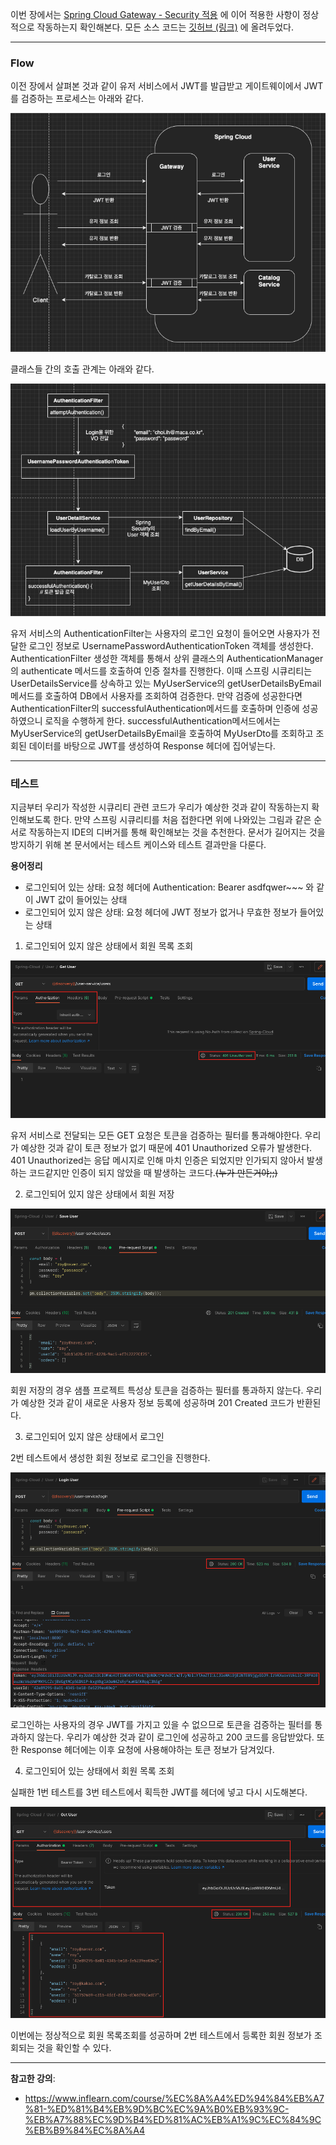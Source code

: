이번 장에서는 [Spring Cloud Gateway - Security 적용](https://imprint.tistory.com/219) 에 이어 적용한 사항이 정상적으로 작동하는지 확인해본다.
모든 소스 코드는 [깃허브 (링크)](https://github.com/roy-zz/spring-cloud) 에 올려두었다.

---

### Flow

이전 장에서 살펴본 것과 같이 유저 서비스에서 JWT를 발급받고 게이트웨이에서 JWT를 검증하는 프로세스는 아래와 같다.

![](image/authentication-process.png)

클래스들 간의 호출 관계는 아래와 같다.

![](image/class-process.png)

유저 서비스의 AuthenticationFilter는 사용자의 로그인 요청이 들어오면 사용자가 전달한 로그인 정보로 UsernamePasswordAuthenticationToken 객체를 생성한다.
AuthenticationFilter 생성한 객체를 통해서 상위 클래스의 AuthenticationManager의 authenticate 메서드를 호출하여 인증 절차를 진행한다.
이때 스프링 시큐리티는 UserDetailsService를 상속하고 있는 MyUserService의 getUserDetailsByEmail메서드를 호출하여 DB에서 사용자를 조회하여 검증한다.
만약 검증에 성공한다면 AuthenticationFilter의 successfulAuthentication메서드를 호출하며 인증에 성공하였으니 로직을 수행하게 한다.
successfulAuthentication메서드에서는 MyUserService의 getUserDetailsByEmail을 호출하여 MyUserDto를 조회하고 조회된 데이터를 바탕으로 JWT를 생성하여 Response 헤더에 집어넣는다.

---

### 테스트

지금부터 우리가 작성한 시큐리티 관련 코드가 우리가 예상한 것과 같이 작동하는지 확인해보도록 한다.
만약 스프링 시큐리티를 처음 접한다면 위에 나와있는 그림과 같은 순서로 작동하는지 IDE의 디버거를 통해 확인해보는 것을 추천한다.
문서가 길어지는 것을 방지하기 위해 본 문서에서는 테스트 케이스와 테스트 결과만을 다룬다.

**용어정리**

- 로그인되어 있는 상태: 요청 헤더에 Authentication: Bearer asdfqwer~~~ 와 같이 JWT 값이 들어있는 상태
- 로그인되어 있지 않은 상태: 요청 헤더에 JWT 정보가 없거나 무효한 정보가 들어있는 상태

1. 로그인되어 있지 않은 상태에서 회원 목록 조회

![](image/not-login-user-list-401.png)

유저 서비스로 전달되는 모든 GET 요청은 토큰을 검증하는 필터를 통과해야한다.
우리가 예상한 것과 같이 토큰 정보가 없기 때문에 401 Unauthorized 오류가 발생한다.
401 Unauthorized는 응답 메시지로 인해 마치 인증은 되었지만 인가되지 않아서 발생하는 코드같지만 인증이 되지 않았을 때 발생하는 코드다.~~(누가 만든거야;;)~~

2. 로그인되어 있지 않은 상태에서 회원 저장

![](image/not-authorize-save-user.png)

회원 저장의 경우 샘플 프로젝트 특성상 토큰을 검증하는 필터를 통과하지 않는다.
우리가 예상한 것과 같이 새로운 사용자 정보 등록에 성공하며 201 Created 코드가 반환된다.

3. 로그인되어 있지 않은 상태에서 로그인

2번 테스트에서 생성한 회원 정보로 로그인을 진행한다.

![](image/not-authorization-login.png)

로그인하는 사용자의 경우 JWT를 가지고 있을 수 없으므로 토큰을 검증하는 필터를 통과하지 않는다.
우리가 예상한 것과 같이 로그인에 성공하고 200 코드를 응답받았다.
또한 Response 헤더에는 이후 요청에 사용해야하는 토큰 정보가 담겨있다.

4. 로그인되어 있는 상태에서 회원 목록 조회

실패한 1번 테스트를 3번 테스트에서 획득한 JWT를 헤더에 넣고 다시 시도해본다.

![](image/authorized-get-users.png)

이번에는 정상적으로 회원 목록조회를 성공하며 2번 테스트에서 등록한 회원 정보가 조회되는 것을 확인할 수 있다.

---

**참고한 강의**:

- https://www.inflearn.com/course/%EC%8A%A4%ED%94%84%EB%A7%81-%ED%81%B4%EB%9D%BC%EC%9A%B0%EB%93%9C-%EB%A7%88%EC%9D%B4%ED%81%AC%EB%A1%9C%EC%84%9C%EB%B9%84%EC%8A%A4